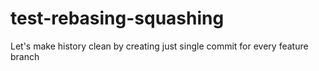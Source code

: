# test-rebasing-squashing
Let's make history clean by creating just single commit for every feature branch
